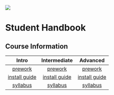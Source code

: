 ![](http://static1.squarespace.com/static/538f3fcde4b05c5fecc7a40e/t/538f48a4e4b00d94e8c253b3/1453396632576/?format=400w)
# Student Handbook
## Course Information
Intro | Intermediate | Advanced
:---: | :---: | :---:
[prework](intro/Prework.md) | [prework](intermediate/Prework.md) | [prework](advanced/Prework.md)
[install guide](intro/InstallGuide.md) | [install guide](intermediate/InstallGuide.md) | [install guide](advanced/InstallGuide.md)
[syllabus](intro/Syllabus.md) | [syllabus](intermediate/Syllabus.md) | [syllabus](advanced/Syllabus.md)
